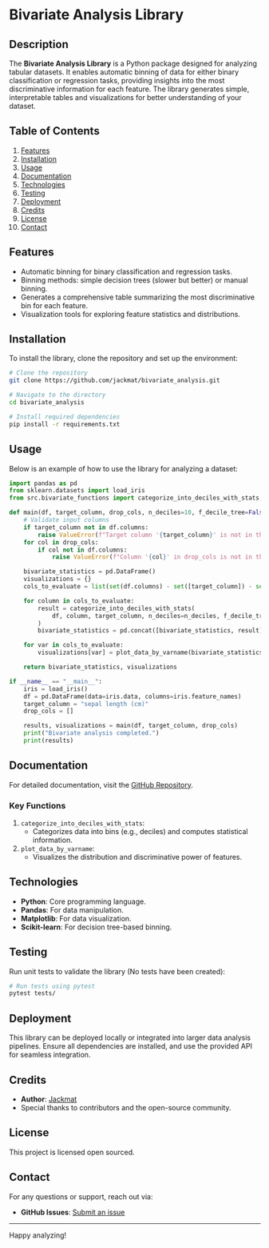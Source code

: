 # Bivariate Analysis Library

## Description
The **Bivariate Analysis Library** is a Python package designed for analyzing tabular datasets. It enables automatic binning of data for either binary classification or regression tasks, providing insights into the most discriminative information for each feature. The library generates simple, interpretable tables and visualizations for better understanding of your dataset.

## Table of Contents
1. [Features](#features)
2. [Installation](#installation)
3. [Usage](#usage)
4. [Documentation](#documentation)
5. [Technologies](#technologies)
6. [Testing](#testing)
7. [Deployment](#deployment)
8. [Credits](#credits)
9. [License](#license)
10. [Contact](#contact)

## Features
- Automatic binning for binary classification and regression tasks.
- Binning methods: simple decision trees (slower but better) or manual binning.
- Generates a comprehensive table summarizing the most discriminative bin for each feature.
- Visualization tools for exploring feature statistics and distributions.

## Installation
To install the library, clone the repository and set up the environment:

```bash
# Clone the repository
git clone https://github.com/jackmat/bivariate_analysis.git

# Navigate to the directory
cd bivariate_analysis

# Install required dependencies
pip install -r requirements.txt
```

## Usage
Below is an example of how to use the library for analyzing a dataset:

```python
import pandas as pd
from sklearn.datasets import load_iris
from src.bivariate_functions import categorize_into_deciles_with_stats, plot_data_by_varname

def main(df, target_column, drop_cols, n_deciles=10, f_decile_tree=False):
    # Validate input columns
    if target_column not in df.columns:
        raise ValueError(f"Target column '{target_column}' is not in the DataFrame.")
    for col in drop_cols:
        if col not in df.columns:
            raise ValueError(f"Column '{col}' in drop_cols is not in the DataFrame.")

    bivariate_statistics = pd.DataFrame()
    visualizations = {}
    cols_to_evaluate = list(set(df.columns) - set([target_column]) - set(drop_cols))

    for column in cols_to_evaluate:
        result = categorize_into_deciles_with_stats(
            df, column, target_column, n_deciles=n_deciles, f_decile_tree=f_decile_tree
        )
        bivariate_statistics = pd.concat([bivariate_statistics, result], ignore_index=True)

    for var in cols_to_evaluate:
        visualizations[var] = plot_data_by_varname(bivariate_statistics, var, target_column)

    return bivariate_statistics, visualizations

if __name__ == "__main__":
    iris = load_iris()
    df = pd.DataFrame(data=iris.data, columns=iris.feature_names)
    target_column = "sepal length (cm)"
    drop_cols = []

    results, visualizations = main(df, target_column, drop_cols)
    print("Bivariate analysis completed.")
    print(results)
```

## Documentation
For detailed documentation, visit the [GitHub Repository](https://github.com/jackmat/bivariate_analysis).

### Key Functions
1. `categorize_into_deciles_with_stats`:
   - Categorizes data into bins (e.g., deciles) and computes statistical information.
2. `plot_data_by_varname`:
   - Visualizes the distribution and discriminative power of features.

## Technologies
- **Python**: Core programming language.
- **Pandas**: For data manipulation.
- **Matplotlib**: For data visualization.
- **Scikit-learn**: For decision tree-based binning.

## Testing
Run unit tests to validate the library (No tests have been created):

```bash
# Run tests using pytest
pytest tests/
```

## Deployment
This library can be deployed locally or integrated into larger data analysis pipelines. Ensure all dependencies are installed, and use the provided API for seamless integration.

## Credits
- **Author**: [Jackmat](https://github.com/jackmat)
- Special thanks to contributors and the open-source community.

## License
This project is licensed open sourced.


## Contact
For any questions or support, reach out via:
- **GitHub Issues**: [Submit an issue](https://github.com/jackmat/bivariate_analysis/issues)

---

Happy analyzing!

